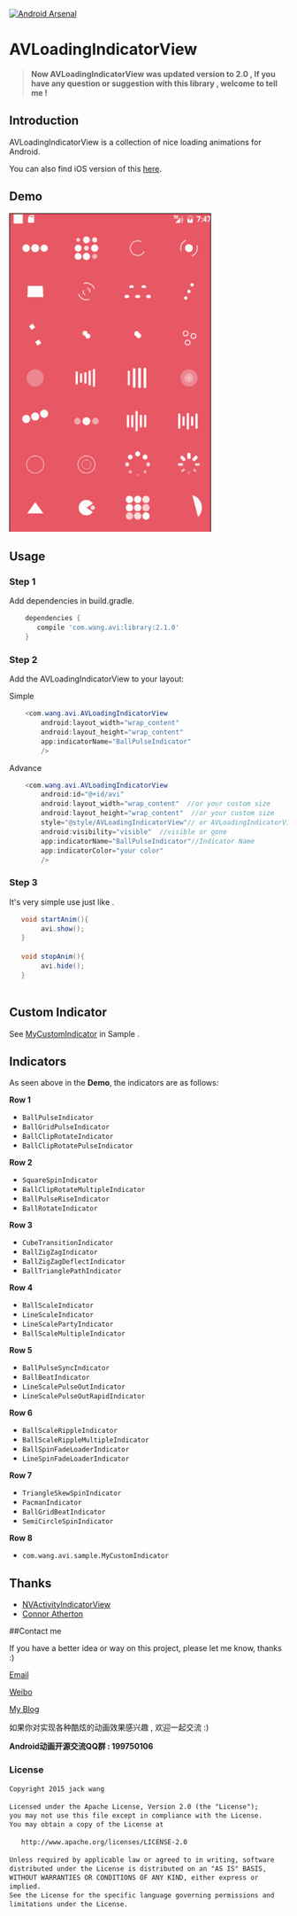 [![Android Arsenal](https://img.shields.io/badge/Android%20Arsenal-AVLoadingIndicatorView-green.svg?style=flat)](https://android-arsenal.com/details/1/2686)

AVLoadingIndicatorView
===================

> **Now AVLoadingIndicatorView was updated version to 2.0 , If you have any question or suggestion  with this library , welcome to tell me !**

## Introduction
AVLoadingIndicatorView is a collection of nice loading animations for Android.

You can also find iOS version of this [here](https://github.com/ninjaprox/NVActivityIndicatorView).

## Demo
![avi](screenshots/avi.gif)

## Usage

### Step 1

Add dependencies in build.gradle.
```groovy
    dependencies {
       compile 'com.wang.avi:library:2.1.0'
    }
```

### Step 2

Add the AVLoadingIndicatorView to your layout:

Simple 

```java
    <com.wang.avi.AVLoadingIndicatorView
        android:layout_width="wrap_content"  
        android:layout_height="wrap_content"
        app:indicatorName="BallPulseIndicator"
        />
```

Advance

```java
    <com.wang.avi.AVLoadingIndicatorView
        android:id="@+id/avi"
        android:layout_width="wrap_content"  //or your custom size
        android:layout_height="wrap_content"  //or your custom size
        style="@style/AVLoadingIndicatorView"// or AVLoadingIndicatorView.Large or AVLoadingIndicatorView.Small
        android:visibility="visible"  //visible or gone
        app:indicatorName="BallPulseIndicator"//Indicator Name
        app:indicatorColor="your color"
        />
```

### Step 3

It's very simple use just like .
```java
   void startAnim(){
        avi.show();
   }
   
   void stopAnim(){
        avi.hide();
   }
   
```

## Custom Indicator

See [MyCustomIndicator](https://github.com/81813780/AVLoadingIndicatorView/blob/master/app/src/main/java/com/wang/avi/sample/MyCustomIndicator.java) in Sample .

## Indicators

As seen above in the **Demo**, the indicators are as follows:

**Row 1**
 * `BallPulseIndicator`
 * `BallGridPulseIndicator`
 * `BallClipRotateIndicator`
 * `BallClipRotatePulseIndicator`

**Row 2**
 * `SquareSpinIndicator`
 * `BallClipRotateMultipleIndicator`
 * `BallPulseRiseIndicator`
 * `BallRotateIndicator`

**Row 3**
 * `CubeTransitionIndicator`
 * `BallZigZagIndicator`
 * `BallZigZagDeflectIndicator`
 * `BallTrianglePathIndicator`

**Row 4**
 * `BallScaleIndicator`
 * `LineScaleIndicator`
 * `LineScalePartyIndicator`
 * `BallScaleMultipleIndicator`

**Row 5**
 * `BallPulseSyncIndicator`
 * `BallBeatIndicator`
 * `LineScalePulseOutIndicator`
 * `LineScalePulseOutRapidIndicator`

**Row 6**
 * `BallScaleRippleIndicator`
 * `BallScaleRippleMultipleIndicator`
 * `BallSpinFadeLoaderIndicator`
 * `LineSpinFadeLoaderIndicator`

**Row 7**
 * `TriangleSkewSpinIndicator`
 * `PacmanIndicator`
 * `BallGridBeatIndicator`
 * `SemiCircleSpinIndicator`
 
**Row 8**
 * `com.wang.avi.sample.MyCustomIndicator`

## Thanks
- [NVActivityIndicatorView](https://github.com/ninjaprox/NVActivityIndicatorView)
- [Connor Atherton](https://github.com/ConnorAtherton)

##Contact me

 If you have a better idea or way on this project, please let me know, thanks :)

[Email](mailto:81813780@qq.com)

[Weibo](http://weibo.com/601265161)

[My Blog](http://hlong.xyz)

如果你对实现各种酷炫的动画效果感兴趣 , 欢迎一起交流 :)

**Android动画开源交流QQ群 : 199750106**


### License
```
Copyright 2015 jack wang

Licensed under the Apache License, Version 2.0 (the "License");
you may not use this file except in compliance with the License.
You may obtain a copy of the License at

   http://www.apache.org/licenses/LICENSE-2.0

Unless required by applicable law or agreed to in writing, software
distributed under the License is distributed on an "AS IS" BASIS,
WITHOUT WARRANTIES OR CONDITIONS OF ANY KIND, either express or implied.
See the License for the specific language governing permissions and
limitations under the License.
```

